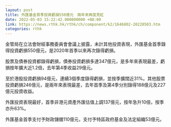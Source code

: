 ```yaml
---
layout: post
title: 外匯基金首季投資虧損550億元　兩年來再度見紅
date: 2022-05-03 15:22:42.000000000 +08:00
link: https://news.rthk.hk/rthk/ch/component/k2/1646802-20220503.htm
categories: rthk
---
```


金管局在立法會財經事務委員會會議上披露，未計其他投資表現，外匯基金首季錄得投資虧損550億元，是2020年首季以來再次錄得虧損。

股票及債券投資都錄得虧損，債券投資虧損多達347億元，是多年來表現最差，虧損按年擴大近1.2倍，去年第4季收益29億元。

至於港股投資虧損94億元，連續3個季度錄得虧損，並按季擴闊近31%。其他股票投資虧損246億元，是兩年來表現最差，去年首季及第4季分別錄得188億元及227億元投資收益。

外匯投資表現最好，首季非港元資產外匯估值上調137億元，按年急升10倍，按季亦升63%。

外匯基金首季支付予財政儲備110億元，支付予特區政府基金及法定組織53億元。
